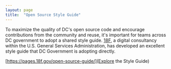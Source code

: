 ```yaml
---
layout: page
title:  "Open Source Style Guide"
---
```


To maximize the quality of DC's open source code and encourage contributions from the community and reuse, it's important for teams across DC government to adopt a shared style guide.  [18F](https://18f.gsa.gov/), a digital consultancy within the U.S. General Services Administration, has developed an excellent style guide that DC Government is adopting directly.

[https://pages.18f.gov/open-source-guide/](Explore the Style Guide)